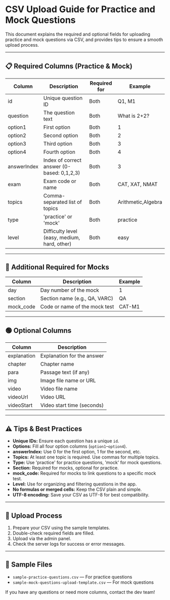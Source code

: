 # CSV Upload Guide for Practice and Mock Questions

This document explains the required and optional fields for uploading practice and mock questions via CSV, and provides tips to ensure a smooth upload process.

---

## 📋 **Required Columns (Practice & Mock)**

| Column      | Description                                      | Required for | Example                |
|-------------|--------------------------------------------------|--------------|------------------------|
| id          | Unique question ID                               | Both         | Q1, M1                 |
| question    | The question text                                | Both         | What is 2+2?           |
| option1     | First option                                     | Both         | 1                      |
| option2     | Second option                                    | Both         | 2                      |
| option3     | Third option                                     | Both         | 3                      |
| option4     | Fourth option                                    | Both         | 4                      |
| answerIndex | Index of correct answer (0-based: 0,1,2,3)       | Both         | 3                      |
| exam        | Exam code or name                                | Both         | CAT, XAT, NMAT         |
| topics      | Comma-separated list of topics                   | Both         | Arithmetic,Algebra     |
| type        | 'practice' or 'mock'                             | Both         | practice               |
| level       | Difficulty level (easy, medium, hard, other)     | Both         | easy                   |

---

## 📝 **Additional Required for Mocks**

| Column    | Description                        | Example   |
|-----------|------------------------------------|-----------|
| day       | Day number of the mock             | 1         |
| section   | Section name (e.g., QA, VARC)      | QA        |
| mock_code | Code or name of the mock test      | CAT-M1    |

---

## 🟢 **Optional Columns**

| Column      | Description                       |
|-------------|-----------------------------------|
| explanation | Explanation for the answer        |
| chapter     | Chapter name                      |
| para        | Passage text (if any)             |
| img         | Image file name or URL            |
| video       | Video file name                   |
| videoUrl    | Video URL                         |
| videoStart  | Video start time (seconds)        |

---

## ⚠️ **Tips & Best Practices**

- **Unique IDs:** Ensure each question has a unique `id`.
- **Options:** Fill all four option columns (`option1`–`option4`).
- **answerIndex:** Use 0 for the first option, 1 for the second, etc.
- **Topics:** At least one topic is required. Use commas for multiple topics.
- **Type:** Use 'practice' for practice questions, 'mock' for mock questions.
- **Section:** Required for mocks, optional for practice.
- **mock_code:** Required for mocks to link questions to a specific mock test.
- **Level:** Use for organizing and filtering questions in the app.
- **No formulas or merged cells:** Keep the CSV plain and simple.
- **UTF-8 encoding:** Save your CSV as UTF-8 for best compatibility.

---

## 🚀 **Upload Process**
1. Prepare your CSV using the sample templates.
2. Double-check required fields are filled.
3. Upload via the admin panel.
4. Check the server logs for success or error messages.

---

## 📂 **Sample Files**
- `sample-practice-questions.csv` — For practice questions
- `sample-mock-questions-upload-template.csv` — For mock questions

If you have any questions or need more columns, contact the dev team! 
